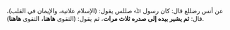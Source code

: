 عن أنس رضللع قال: كان رسول ﷲ صللس يقول: (الإسلام علانية، والإيمان في القلب)، قال: **ثم يشير بيده إلى صدره ثلاث مرات**، ثم يقول: (التقوى **هاهنا،** التقوى **هاهنا**).